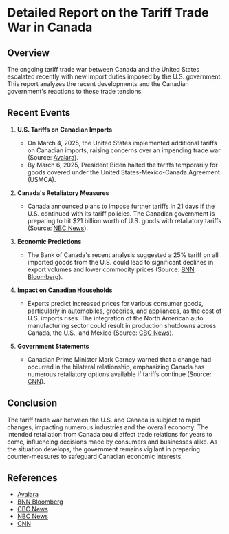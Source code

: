 # Detailed Report on the Tariff Trade War in Canada

## Overview
The ongoing tariff trade war between Canada and the United States escalated recently with new import duties imposed by the U.S. government. This report analyzes the recent developments and the Canadian government's reactions to these trade tensions.

## Recent Events
1. **U.S. Tariffs on Canadian Imports**
   - On March 4, 2025, the United States implemented additional tariffs on Canadian imports, raising concerns over an impending trade war (Source: [Avalara](https://www.avalara.com/blog/en/north-america/2025/03/canada-us-tariffs.html)).
   - By March 6, 2025, President Biden halted the tariffs temporarily for goods covered under the United States-Mexico-Canada Agreement (USMCA).

2. **Canada's Retaliatory Measures**
   - Canada announced plans to impose further tariffs in 21 days if the U.S. continued with its tariff policies. The Canadian government is preparing to hit $21 billion worth of U.S. goods with retaliatory tariffs (Source: [NBC News](https://www.nbcnews.com/business/economy/canada-retaliatory-tariffs-21-billion-us-goods-trump-tariffs-latest-rcna196012)).

3. **Economic Predictions**
   - The Bank of Canada's recent analysis suggested a 25% tariff on all imported goods from the U.S. could lead to significant declines in export volumes and lower commodity prices (Source: [BNN Bloomberg](https://www.bnnbloomberg.ca/business/2025/03/04/the-trade-war-is-on-between-canada-and-the-us-heres-what-you-need-to-know/)).

4. **Impact on Canadian Households**
   - Experts predict increased prices for various consumer goods, particularly in automobiles, groceries, and appliances, as the cost of U.S. imports rises. The integration of the North American auto manufacturing sector could result in production shutdowns across Canada, the U.S., and Mexico (Source: [CBC News](https://www.cbc.ca/news/canada/tariffs-impact-industries-1.7448461)).

5. **Government Statements**
   - Canadian Prime Minister Mark Carney warned that a change had occurred in the bilateral relationship, emphasizing Canada has numerous retaliatory options available if tariffs continue (Source: [CNN](https://www.cnn.com/2025/03/28/business/canada-tariffs-carney-trump-retaliaton/index.html)).

## Conclusion
The tariff trade war between the U.S. and Canada is subject to rapid changes, impacting numerous industries and the overall economy. The intended retaliation from Canada could affect trade relations for years to come, influencing decisions made by consumers and businesses alike. As the situation develops, the government remains vigilant in preparing counter-measures to safeguard Canadian economic interests.

## References
- [Avalara](https://www.avalara.com/blog/en/north-america/2025/03/canada-us-tariffs.html)
- [BNN Bloomberg](https://www.bnnbloomberg.ca/business/2025/03/04/the-trade-war-is-on-between-canada-and-the-us-heres-what-you-need-to-know/)
- [CBC News](https://www.cbc.ca/news/canada/tariffs-impact-industries-1.7448461)
- [NBC News](https://www.nbcnews.com/business/economy/canada-retaliatory-tariffs-21-billion-us-goods-trump-tariffs-latest-rcna196012)
- [CNN](https://www.cnn.com/2025/03/28/business/canada-tariffs-carney-trump-retaliaton/index.html)
